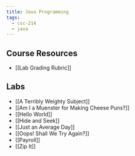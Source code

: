 ```yaml
---
title: Java Programming
tags:
  - csc-214
  - java
---
```

## Course Resources

* [[Lab Grading Rubric]]

## Labs

* [[A Terribly Weighty Subject]]
* [[Am I a Muenster for Making Cheese Puns?]]
* [[Hello World]]
* [[Hide and Seek]]
* [[Just an Average Day]]
* [[Oops! Shall We Try Again?]]
* [[Payroll]]
* [[Zip It]]
